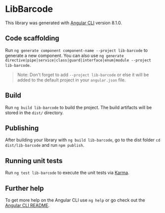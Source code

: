 # LibBarcode

This library was generated with [Angular CLI](https://github.com/angular/angular-cli) version 8.1.0.

## Code scaffolding

Run `ng generate component component-name --project lib-barcode` to generate a new component. You can also use `ng generate directive|pipe|service|class|guard|interface|enum|module --project lib-barcode`.
> Note: Don't forget to add `--project lib-barcode` or else it will be added to the default project in your `angular.json` file. 

## Build

Run `ng build lib-barcode` to build the project. The build artifacts will be stored in the `dist/` directory.

## Publishing

After building your library with `ng build lib-barcode`, go to the dist folder `cd dist/lib-barcode` and run `npm publish`.

## Running unit tests

Run `ng test lib-barcode` to execute the unit tests via [Karma](https://karma-runner.github.io).

## Further help

To get more help on the Angular CLI use `ng help` or go check out the [Angular CLI README](https://github.com/angular/angular-cli/blob/master/README.md).
